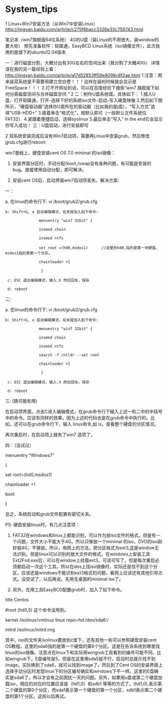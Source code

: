 # System_tips
1 Linux+Win7安装方法（从Win7中安装Linux）
http://jingyan.baidu.com/article/c275f6bacc3326e33c756743.html

笔记本（win7旗舰版64位系统）
4G的U盘（装Linux的不用很大，装window的要大些）
预先准备软件：软碟通，EasyBCD
Linux系统（iso镜像文件），此次我用的是旗下的ubuntu12.04版本

一：进行磁盘分割，大概分出有30G左右的空间出来（我分割了大概40G）
详情请在我的另一篇经验上看：http://jingyan.baidu.com/article/a17d52853ff59e8098c8f2ae.html
1.注意：用来装双系统是不需要用建立空白卷！！！这样在装的时候就会显示是FreeSpace！！！
2.打不开网址的话，可以在百度经验下搜索“win7 旗舰版下如何分离磁盘空间与合并磁盘空间
”
2
二：制作U盘系统盘。具体如下：
1.插入U盘，打开软碟通，打开-选择下好的系统iso文件-启动-写入硬盘映像
2.然后如下图所示，“硬盘驱动器”选择你U盘所在的驱动器（比如我的是j盘），“写入方式”选择“USB-HDD+”
3.接着单击“格式化”，按默认即可（一般默认文件系统位FAT32）
4.紧跟着便捷启动，选择syslinux
5.最后单击“写入”
               In the end它会显示你写入成功！
三：U盘启动，进行安装即可

2 双系统安装完成后没有Win7启动项，需要再Linux中安装grub，然后修改grub.cfg进行reboot:

win7基础上，硬盘安装cent OS 7.0 minimal 的iso镜像：


1. 安装界面分区时，手动分配/boot,/swap会有各种问题，有可能是安装的bug。直接使用自动分配，即可解决。


2. 安装cent OS后，启动界面win7启动项丢失。解决方案:

一： 

   a. 在linux的命令行下:  vi /boot/grub2/grub.cfg 

    b: Shift+G, o 启动编辑模式，在末尾加入如下命令: 

                   menuentry "win7 32bit" {

                   insmod chain

                   insmod ntfs

                   set root =(hd0,msdos1)      //这里的hd0,指的是第一块硬盘，msdos1指的是第一个分区。

                   chainloader +1

                    }

     c: ESC 退出编辑模式，输入:X 然后回车，保存

     d: reboot

二:

   a. 在linux的命令行下:  vi /boot/grub2/grub.cfg 

    b: Shift+G, o 启动编辑模式，在末尾加入如下命令: 

                   menuentry "win7 32bit" {

                   insmod chain

                   insmod ntfs

                   search -f /ntldr --set root

                   chainloader +1

                    }

     c: ESC 退出编辑模式，输入:X 然后回车，保存

     d: reboot

三: (猜可能有用)

在启动项界面，点击C进入编辑模式，在grub命令行下输入上述一和二中的中括号中的命令。应该有同样的效果。因为上述的代码也是在grub命令中执行的。比如，还可以在grub命令行下，输入 linux命令,如 ls，查看整个硬盘的分区情况。


再次重启时，在启动项上就有了win7 选项了。

四：（没试过）

menuentry "Windows7"

{

set root=(hd0,msdos1)

chainloader +1

boot

}



总之，系统启动和grub文件配置有密切关系。


PS: 硬盘安装linux时，有几点注意项：

1. FAT32在windows和linux上都能识别，可以作为放iso文件的格式。但是有一个问题，文件大小不能大于4G。所以只够放一个minimal 的iso，DVD的iso刚好超4G，不够放。所以，用网上的方法，把分区格式为ext3,这是window无法识别，但是linux可以识别的放大文件的格式。在windows上安装工具Ext2Fsd.exe后，可以在window上挂载ext3，可读可写了，但是每次重启必须都启动一次这个工具。所以在dos上找iso镜像时，实际还是找不到这个分区，应该还是windows不能识别ext3格式的问题。看网上应该还有其他引导方式。没空试了，以后再说。先用无桌面的minimal iso了。

2. 另外，在用工具EasyBCD配置grub时，加入了如下命令。

title Centos

#root (hd0,5)  这个命令没用到。

kernel /isolinux/vmlinuz linux repo=hd:/dev/sda6:/      

initrd /isolinux/initrd.img

其中，iso的文件夹isolinux要放到c盘下，还有其他一些可以参照硬盘安装cent OS教程。这里的sda6指的是第一个硬盘的第6个分区。这是在告诉系统到哪里找linux的iso镜像。注意点在linux下和实际用wingrub工具看到的编号可能不同。比如wingrub下，E盘编号是5，但是在这里用sda5就不行，启动时总提示找不到image。实际换到了sda6，就可以找到image了。然后到了Cent OS的安装界面上选择手动分区时发现linux下的分区编号确实和windows下不一样。这里的E盘确实是sda6了。所以才会有之前困扰一天的问题。另外，如果用u盘或第二个硬盘加载iso，相应的对应的位置应该是（hd1,0）和sdb1 等等的方式了。(hd1,0),表示第二个硬盘的第0个分区，而sda1表示第一个硬盘的第一个分区，sdb1表示第二个硬盘的第1个分区。这些以后再试。
